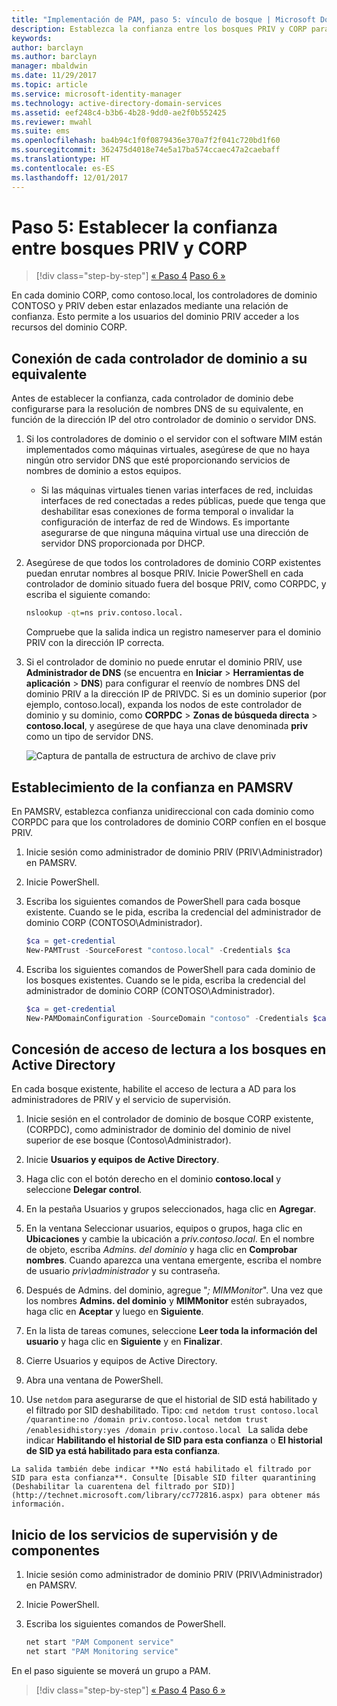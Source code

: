 ```yaml
---
title: "Implementación de PAM, paso 5: vínculo de bosque | Microsoft Docs"
description: Establezca la confianza entre los bosques PRIV y CORP para que los usuarios con privilegios en PRIV puedan seguir teniendo acceso a los recursos de CORP.
keywords: 
author: barclayn
ms.author: barclayn
manager: mbaldwin
ms.date: 11/29/2017
ms.topic: article
ms.service: microsoft-identity-manager
ms.technology: active-directory-domain-services
ms.assetid: eef248c4-b3b6-4b28-9dd0-ae2f0b552425
ms.reviewer: mwahl
ms.suite: ems
ms.openlocfilehash: ba4b94c1f0f0879436e370a7f2f041c720bd1f60
ms.sourcegitcommit: 362475d4018e74e5a17ba574ccaec47a2caebaff
ms.translationtype: HT
ms.contentlocale: es-ES
ms.lasthandoff: 12/01/2017
---
```

# <a name="step-5--establish-trust-between-priv-and-corp-forests"></a>Paso 5: Establecer la confianza entre bosques PRIV y CORP

>[!div class="step-by-step"]
[« Paso 4](step-4-install-mim-components-on-pam-server.md)
[Paso 6 »](step-6-transition-group-to-pam.md)

En cada dominio CORP, como contoso.local, los controladores de dominio CONTOSO y PRIV deben estar enlazados mediante una relación de confianza. Esto permite a los usuarios del dominio PRIV acceder a los recursos del dominio CORP.

## <a name="connect-each-domain-controller-to-its-counterpart"></a>Conexión de cada controlador de dominio a su equivalente

Antes de establecer la confianza, cada controlador de dominio debe configurarse para la resolución de nombres DNS de su equivalente, en función de la dirección IP del otro controlador de dominio o servidor DNS.

1.  Si los controladores de dominio o el servidor con el software MIM están implementados como máquinas virtuales, asegúrese de que no haya ningún otro servidor DNS que esté proporcionando servicios de nombres de dominio a estos equipos.
    - Si las máquinas virtuales tienen varias interfaces de red, incluidas interfaces de red conectadas a redes públicas, puede que tenga que deshabilitar esas conexiones de forma temporal o invalidar la configuración de interfaz de red de Windows. Es importante asegurarse de que ninguna máquina virtual use una dirección de servidor DNS proporcionada por DHCP.

2.  Asegúrese de que todos los controladores de dominio CORP existentes puedan enrutar nombres al bosque PRIV. Inicie PowerShell en cada controlador de dominio situado fuera del bosque PRIV, como CORPDC, y escriba el siguiente comando:

    ```cmd
    nslookup -qt=ns priv.contoso.local.
    ```
    Compruebe que la salida indica un registro nameserver para el dominio PRIV con la dirección IP correcta.

3.  Si el controlador de dominio no puede enrutar el dominio PRIV, use **Administrador de DNS** (se encuentra en **Iniciar** > **Herramientas de aplicación** > **DNS**) para configurar el reenvío de nombres DNS del dominio PRIV a la dirección IP de PRIVDC. Si es un dominio superior (por ejemplo, contoso.local), expanda los nodos de este controlador de dominio y su dominio, como **CORPDC** > **Zonas de búsqueda directa** > **contoso.local**, y asegúrese de que haya una clave denominada **priv** como un tipo de servidor DNS.

    ![Captura de pantalla de estructura de archivo de clave priv](./media/PAM_GS_DNS_Manager.png)

## <a name="establish-trust-on-pamsrv"></a>Establecimiento de la confianza en PAMSRV

En PAMSRV, establezca confianza unidireccional con cada dominio como CORPDC para que los controladores de dominio CORP confíen en el bosque PRIV.

1. Inicie sesión como administrador de dominio PRIV (PRIV\Administrador) en PAMSRV.

2.  Inicie PowerShell.

3.  Escriba los siguientes comandos de PowerShell para cada bosque existente. Cuando se le pida, escriba la credencial del administrador de dominio CORP (CONTOSO\Administrador).

    ```PowerShell
    $ca = get-credential
    New-PAMTrust -SourceForest "contoso.local" -Credentials $ca
    ```

4.  Escriba los siguientes comandos de PowerShell para cada dominio de los bosques existentes. Cuando se le pida, escriba la credencial del administrador de dominio CORP (CONTOSO\Administrador).

    ```PowerShell
    $ca = get-credential
    New-PAMDomainConfiguration -SourceDomain "contoso" -Credentials $ca
    ```

## <a name="give-forests-read-access-to-active-directory"></a>Concesión de acceso de lectura a los bosques en Active Directory

En cada bosque existente, habilite el acceso de lectura a AD para los administradores de PRIV y el servicio de supervisión.

1.  Inicie sesión en el controlador de dominio de bosque CORP existente, (CORPDC), como administrador de dominio del dominio de nivel superior de ese bosque (Contoso\Administrador).  
2.  Inicie **Usuarios y equipos de Active Directory**.  
3.  Haga clic con el botón derecho en el dominio **contoso.local** y seleccione **Delegar control**.  
4.  En la pestaña Usuarios y grupos seleccionados, haga clic en **Agregar**.  
5.  En la ventana Seleccionar usuarios, equipos o grupos, haga clic en **Ubicaciones** y cambie la ubicación a *priv.contoso.local*.  En el nombre de objeto, escriba *Admins. del dominio* y haga clic en **Comprobar nombres**. Cuando aparezca una ventana emergente, escriba el nombre de usuario *priv\administrador* y su contraseña.  
6.  Después de Admins. del dominio, agregue "*; MIMMonitor*". Una vez que los nombres **Admins. del dominio** y **MIMMonitor** estén subrayados, haga clic en **Aceptar** y luego en **Siguiente**.  
7.  En la lista de tareas comunes, seleccione **Leer toda la información del usuario** y haga clic en **Siguiente** y en **Finalizar**.  
8.  Cierre Usuarios y equipos de Active Directory.

9.  Abra una ventana de PowerShell.
10.  Use `netdom` para asegurarse de que el historial de SID está habilitado y el filtrado por SID deshabilitado. Tipo:
    ```cmd
    netdom trust contoso.local /quarantine:no /domain priv.contoso.local
    netdom trust /enablesidhistory:yes /domain priv.contoso.local
    ```
    La salida debe indicar **Habilitando el historial de SID para esta confianza** o **El historial de SID ya está habilitado para esta confianza**.

    La salida también debe indicar **No está habilitado el filtrado por SID para esta confianza**. Consulte [Disable SID filter quarantining (Deshabilitar la cuarentena del filtrado por SID)](http://technet.microsoft.com/library/cc772816.aspx) para obtener más información.

## <a name="start-the-monitoring-and-component-services"></a>Inicio de los servicios de supervisión y de componentes

1.  Inicie sesión como administrador de dominio PRIV (PRIV\Administrador) en PAMSRV.

2.  Inicie PowerShell.

3.  Escriba los siguientes comandos de PowerShell.

    ```cmd
    net start "PAM Component service"
    net start "PAM Monitoring service"
    ```

En el paso siguiente se moverá un grupo a PAM.

>[!div class="step-by-step"]
[« Paso 4](step-4-install-mim-components-on-pam-server.md)
[Paso 6 »](step-6-transition-group-to-pam.md)
